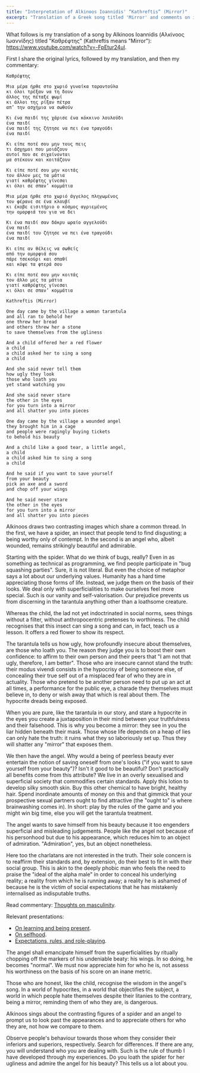 ```yaml
---
title: "Interpretation of Alkinoos Ioannidis' “Kathreftis” (Mirror)"
excerpt: "Translation of a Greek song titled 'Mirror' and comments on its meaning."
---
```


What follows is my translation of a song by Alkinoos Ioannidis (Αλκίνοος
Ιωαννίδης) titled "Καθρέφτης" (Kathreftis means "Mirror"):
<https://www.youtube.com/watch?v=-FpEtur24uI>.

First I share the original lyrics, followed by my translation, and then
my commentary:

```
Καθρέφτης

Μια μέρα ήρθε στο χωριό γυναίκα ταραντούλα
κι όλοι τρέξαν να τη δουν
άλλος της πέταξε ψωμί
κι άλλοι της ρίξαν πέτρα
απ’ την ασχήμια να σωθούν

Κι ένα παιδί της χάρισε ένα κόκκινο λουλούδι
ένα παιδί
ένα παιδί της ζήτησε να πει ένα τραγούδι
ένα παιδί

Κι είπε ποτέ σου μην τους πεις
τι άσχημοι που μοιάζουν
αυτοί που σε σιχαίνονται
μα στέκουν και κοιτάζουν

Κι είπε ποτέ σου μην κοιτάς
τον άλλον μες τα μάτια
γιατί καθρέφτης γίνεσαι
κι όλοι σε σπαν’ κομμάτια

Μια μέρα ήρθε στο χωριό άγγελος πληγωμένος
τον φέρανε σε ένα κλουβί
κι έκοβε εισιτήριο ο κόσμος αγριεμένος
την ομορφιά του για να δει

Κι ένα παιδί σαν δάκρυ ωραίο αγγελούδι
ένα παιδί
ένα παιδί του ζήτησε να πει ένα τραγούδι
ένα παιδί

Κι είπε αν θέλεις να σωθείς
από την ομορφιά σου
πάρε τσεκούρι και σπαθί
και κόψε τα φτερά σου

Κι είπε ποτέ σου μην κοιτάς
τον άλλο μες τα μάτια
γιατί καθρέφτης γίνεσαι
κι όλοι σε σπαν’ κομμάτια
```

```
Kathreftis (Mirror)

One day came by the village a woman tarantula
and all ran to behold her
one threw her bread
and others threw her a stone
to save themselves from the ugliness

And a child offered her a red flower
a child
a child asked her to sing a song
a child

And she said never tell them
how ugly they look
those who loath you
yet stand watching you

And she said never stare
the other in the eyes
for you turn into a mirror
and all shatter you into pieces

One day came by the village a wounded angel
they brought him in a cage
and people were ragingly buying tickets
to behold his beauty

And a child like a good tear, a little angel,
a child
a child asked him to sing a song
a child

And he said if you want to save yourself
from your beauty
pick an axe and a sword
and chop off your wings

And he said never stare
the other in the eyes
for you turn into a mirror
and all shatter you into pieces
```

Alkinoos draws two contrasting images which share a common thread.  In
the first, we have a spider, an insect that people tend to find
disgusting; a being worthy only of contempt.  In the second is an angel
who, albeit wounded, remains strikingly beautiful and admirable.

Starting with the spider.  What do we think of bugs, really?  Even in as
something as technical as programming, we find people participate in
"bug squashing parties".  Sure, it is not literal.  But even the choice
of metaphor says a lot about our underlying values.  Humanity has a hard
time appreciating those forms of life.  Instead, we judge them on the
basis of their looks.  We deal only with superficialities to make
ourselves feel more special.  Such is our vanity and self-valorisation.
Our prejudice prevents us from discerning in the tarantula anything
other than a loathsome creature.

Whereas the child, the lad not yet indoctrinated in social norms, sees
things without a filter, without anthropocentric pretenses to
worthiness.  The child recognises that this insect can sing a song and
can, in fact, teach us a lesson.  It offers a red flower to show its
respect.

The tarantula tells us how ugly, how profoundly insecure about
themselves, are those who loath you.  The reason they judge you is to
boost their own confidence: to affirm to their own person and their
peers that "I am not that ugly, therefore, I am better".  Those who are
insecure cannot stand the truth: their modus vivendi consists in the
hypocrisy of being someone else, of concealing their true self out of a
misplaced fear of who they are in actuality.  Those who pretend to be
another person need to put up an act at all times, a performance for the
public eye, a charade they themselves must believe in, to deny or wish
away that which is real about them.  The hypocrite dreads being exposed.

When you are pure, like the tarantula in our story, and stare a
hypocrite in the eyes you create a juxtaposition in their mind between
your truthfulness and their falsehood.  This is why you become a mirror:
they see in you the liar hidden beneath their mask.  Those whose life
depends on a heap of lies can only hate the truth: it ruins what they so
laboriously set up.  Thus they will shatter any "mirror" that exposes
them.

We then have the angel.  Why would a being of peerless beauty ever
entertain the notion of saving oneself from one's looks ("if you want to
save yourself from your beauty")?  Isn't it good to be beautiful?  Don't
practically all benefits come from this attribute?  We live in an overly
sexualised and superficial society that commodifies certain standards.
Apply this lotion to develop silky smooth skin.  Buy this other chemical
to have bright, healthy hair.  Spend inordinate amounts of money on this
and that gimmick that your prospective sexual partners ought to find
attractive (the "ought to" is where brainwashing comes in).  In short:
play by the rules of the game and you might win big time, else you will
get the tarantula treatment.

The angel wants to save himself from his beauty because it too engenders
superficial and misleading judgements.  People like the angel not
because of his personhood but due to his appearance, which reduces him
to an object of admiration.  "Admiration", yes, but an object
nonetheless.

Here too the charlatans are not interested in the truth.  Their sole
concern is to reaffirm their standards and, by extension, do their best
to fit in with their social group.  This is akin to the deeply phobic
man who feels the need to praise the "ideal of the alpha male" in order
to conceal his underlying reality; a reality from which he is running
away; a reality he is ashamed of because he is the victim of social
expectations that he has mistakenly internalised as indisputable truths.

Read commentary: [Thoughts on
masculinity](https://protesilaos.com/commentary/2022-06-20-thoughts-masculinity/).

Relevant presentations:

* [On learning and being present](https://protesilaos.com/books/2022-06-25-knowledge-presence/).
* [On selfhood](https://protesilaos.com/books/2022-05-31-selfhood/).
* [Expectations, rules, and role-playing](https://protesilaos.com/books/2022-05-03-expectations-rules-roles/).

The angel shall emancipate himself from the superficialities by ritually
chopping off the markers of his undeniable beaty: his wings.  In so
doing, he becomes "normal".  We must now appreciate him for who he is,
not assess his worthiness on the basis of his score on an inane metric.

Those who are honest, like the child, recognise the wisdom in the
angel's song.  In a world of hypocrites, in a world that objectifies the
subject, a world in which people hate themselves despite their litanies
to the contrary, being a mirror, reminding them of who they are, is
dangerous.

Alkinoos sings about the contrasting figures of a spider and an angel to
prompt us to look past the appearances and to appreciate others for who
they are, not how we compare to them.

Observe people's behaviour towards those whom they consider their
inferiors and superiors, respectively.  Search for differences.  If
there are any, you will understand who you are dealing with.  Such is
the rule of thumb I have developed through my experiences.  Do you loath
the spider for her ugliness and admire the angel for his beauty?  This
tells us a lot about you.
